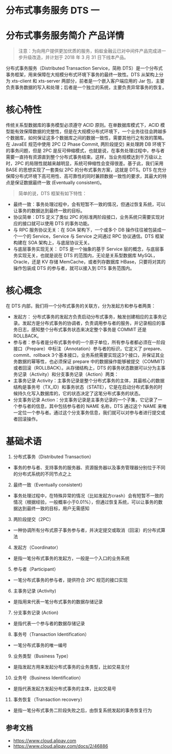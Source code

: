 # 分布式事务服务 DTS 一

# 分布式事务服务简介 产品详情

> 注意：为向用户提供更加优质的服务，蚂蚁金融云已对中间件产品完成进一步升级改造，并计划于 2018 年 3 月 31 日下线本产品。

分布式事务服务（Distributed Transaction Service，简称 DTS）是一个分布式事务框架，用来保障在大规模分布式环境下事务的最终一致性。DTS 从架构上分为 xts-client 和 xts-server 两部分，前者是一个嵌入客户端应用的 Jar 包，主要负责事务数据的写入和处理；后者是一个独立的系统，主要负责异常事务的恢复。

# 核心特性

传统关系型数据库的事务模型必须遵守 ACID 原则。在单数据库模式下，ACID 模型能有效保障数据的完整性，但是在大规模分布式环境下，一个业务往往会跨越多个数据库，如何保证这多个数据库之间的数据一致性，需要其他行之有效的策略。在 JavaEE 规范中使用 2PC (2 Phase Commit, 两阶段提交) 来处理跨 DB 环境下的事务问题，但是 2PC 是反可伸缩模式，也就是说，在事务处理过程中，参与者需要一直持有资源直到整个分布式事务结束。这样，当业务规模达到千万级以上时，2PC 的局限性就越来越明显，系统可伸缩性会变得很差。基于此，我们采用 BASE 的思想实现了一套类似 2PC 的分布式事务方案，这就是 DTS。DTS 在充分保障分布式环境下高可用性、高可靠性的同时兼顾数据一致性的要求，其最大的特点是保证数据最终一致 (Eventually consistent)。

> 简单的说，DTS 框架有如下特性：

* 最终一致：事务处理过程中，会有短暂不一致的情况，但通过恢复系统，可以让事务的数据达到最终一致的目标。
* 协议简单：DTS 定义了类似 2PC 的标准两阶段接口，业务系统只需要实现对应的接口就可以使用 DTS 的事务功能。
* 与 RPC 服务协议无关：在 SOA 架构下，一个或多个 DB 操作往往被包装成一个一个的 Service，Service 与 Service 之间通过 RPC 协议通信。DTS 框架构建在 SOA 架构上，与底层协议无关。
* 与底层事务实现无关： DTS 是一个抽象的基于 Service 层的概念，与底层事务实现无关，也就是说在 DTS 的范围内，无论是关系型数据库 MySQL，Oracle，还是 KV 存储 MemCache，或者列存数据库 HBase，只要将对其的操作包装成 DTS 的参与者，就可以接入到 DTS 事务范围内。

# 核心概念
在 DTS 内部，我们将一个分布式事务的关联方，分为发起方和参与者两类：
* 发起方： 分布式事务的发起方负责启动分布式事务，触发创建相应的主事务记录。发起方是分布式事务的协调者，负责调用参与者的服务，并记录相应的事务日志，感知整个分布式事务状态来决定整个事务是 COMMIT 还是 ROLLBACK。
* 参与者：参与者是分布式事务中的一个原子单位，所有参与者都必须在一阶段接口（Prepare）中标注（Annotation）参与者的标识，它定义了 prepare、commit、rollback 3个基本接口，业务系统需要实现这3个接口，并保证其业务数据的幂等性，也必须保证 prepare 中的数据操作能够被提交（COMMIT）或者回滚（ROLLBACK）。从存储结构上，DTS 的事务状态数据可以分为主事务记录（Activity）和分支事务记录（Action）两类：
* 主事务记录 Activity：主事务记录是整个分布式事务的主体，其最核心的数据结构是事务号（TX_ID）和事务状态（STATE），它是在启动分布式事务的时候持久化写入数据库的，它的状态决定了这笔分布式事务的状态。
* 分支事务记录 Action：分支事务记录是主事务记录的一个子集，它记录了一个参与者的信息，其中包括参与者的 NAME 名称，DTS 通过这个 NAME 来唯一定位一个参与者。通过这个分支事务信息，我们就可以对参与者进行提交或者回滚操作。

# 基础术语

1) 分布式事务（Distributed Transaction）
* 事务的参与者、支持事务的服务器、资源服务器以及事务管理器分别位于不同的分布式系统的不同节点之上

2) 最终一致（Eventually consistent）
* 事务处理过程中，在特殊异常的情况（比如发起方crash）会有短暂不一致的情况（根据经验，一般概率小于0.01%），但通过恢复系统，可以让事务的数据达到最终一致的目标，用户无需感知

3) 两阶段提交（2PC）
* 一种协调所有分布式原子事务参与者，并决定提交或取消（回滚）的分布式算法

4) 发起方（Coordinator）
* 是指一笔分布式事务的发起方，一般是一个入口的业务系统

5) 参与者（Participant）
* 一笔分布式事务的参与者，提供符合 2PC 规范的接口实现

6) 主事务记录 (Activity)
* 是指用来代表一笔分布式事务的数据存储记录

7) 分支事务记录 (Action)
* 是指代表一个参与者的数据存储记录

8) 事务号（Transaction Identification）
* 一笔分布式事务的唯一编号

9) 业务类型（Business Type）
* 是指发起方用来发起分布式事务的业务类型，比如交易支付

10) 业务号（Business Identification）
* 是指代表发起方发起分布式事务的主体，比如交易号

11) 事务恢复（Transaction recovery）
* 是指一笔分布式事务二阶段失败之后，由恢复系统发起的事务恢复行为


## 参考文档

* https://www.cloud.alipay.com
* https://www.cloud.alipay.com/docs/2/46886

